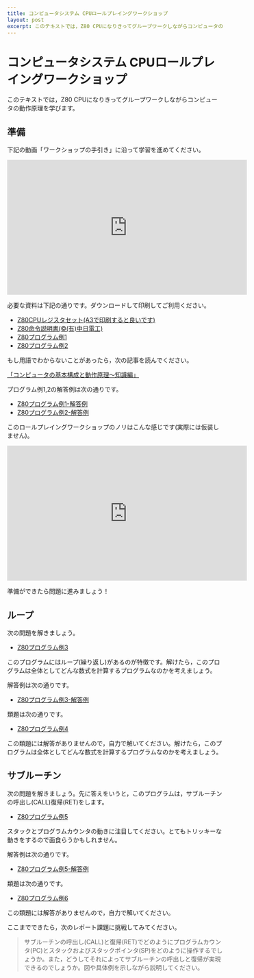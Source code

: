 ```yaml
---
title: コンピュータシステム CPUロールプレイングワークショップ
layout: post
excerpt: このテキストでは，Z80 CPUになりきってグループワークしながらコンピュータの動作原理を学びます。
---
```

# コンピュータシステム CPUロールプレイングワークショップ

このテキストでは，Z80 CPUになりきってグループワークしながらコンピュータの動作原理を学びます。

## 準備

下記の動画「ワークショップの手引き」に沿って学習を進めてください。

<iframe width="560" height="315" src="https://www.youtube.com/embed/MiEb4pwBfLk" frameborder="0" allow="autoplay; encrypted-media" allowfullscreen></iframe>

必要な資料は下記の通りです。ダウンロードして印刷してご利用ください。

* [Z80CPUレジスタセット(A3で印刷すると良いです)](./pdfs/Z80-registerset.pdf)
* [Z80命令説明書(©︎(有)中日電工)](./pdfs/nd3_z80meirei.pdf)
* [Z80プログラム例1](./pdfs/ComputerSystem-03-CPU-IS-Z80-Q-1.pdf)
* [Z80プログラム例2](./pdfs/ComputerSystem-03-CPU-IS-Z80-Q-2.pdf)

もし用語でわからないことがあったら，次の記事を読んでください。

[「コンピュータの基本構成と動作原理〜知識編」](https://qiita.com/zacky1972/items/ef4486e8a6d95edb68fd)

プログラム例1,2の解答例は次の通りです。

* [Z80プログラム例1-解答例](ComputerSystem-03-CPU-IS-Z80-Q-1-a.pdf)
* [Z80プログラム例2-解答例](ComputerSystem-03-CPU-IS-Z80-Q-2-a.pdf)

このロールプレイングワークショップのノリはこんな感じです(実際には仮装しません)。

<iframe width="560" height="315" src="https://www.youtube.com/embed/KaIxBIclGUQ" frameborder="0" allow="autoplay; encrypted-media" allowfullscreen></iframe>

準備ができたら問題に進みましょう！	

## ループ

次の問題を解きましょう。

* [Z80プログラム例3](./pdfs/ComputerSystem-04-CPU-IS-Z80-Q-3-Loop.pdf)

このプログラムにはループ(繰り返し)があるのが特徴です。解けたら，このプログラムは全体としてどんな数式を計算するプログラムなのかを考えましょう。

解答例は次の通りです。

* [Z80プログラム例3-解答例](./pdfs/ComputerSystem-04-CPU-IS-Z80-Q-3-Loop-a.pdf)

類題は次の通りです。

* [Z80プログラム例4](./pdfs/ComputerSystem-04-CPU-IS-Z80-Q-4-Loop.pdf)

この類題には解答がありませんので，自力で解いてください。解けたら，このプログラムは全体としてどんな数式を計算するプログラムなのかを考えましょう。

## サブルーチン

次の問題を解きましょう。先に答えをいうと，このプログラムは，サブルーチンの呼出し(CALL)復帰(RET)をします。

* [Z80プログラム例5](./pdfs/ComputerSystem-04-CPU-IS-Z80-Q-5-Subroutine.pdf)

スタックとプログラムカウンタの動きに注目してください。とてもトリッキーな動きをするので面食らうかもしれません。

解答例は次の通りです。

* [Z80プログラム例5-解答例](./pdfs/ComputerSystem-04-CPU-IS-Z80-Q-5-Subroutine-a.pdf)

類題は次の通りです。

* [Z80プログラム例6](./pdfs/ComputerSystem-04-CPU-IS-Z80-Q-6-Loop-Subroutine.pdf)

この類題には解答がありませんので，自力で解いてください。

ここまでできたら，次のレポート課題に挑戦してみてください。

> サブルーチンの呼出し(CALL)と復帰(RET)でどのようにプログラムカウンタ(PC)とスタックおよびスタックポインタ(SP)をどのように操作するでしょうか。また，どうしてそれによってサブルーチンの呼出しと復帰が実現できるのでしょうか。図や具体例を示しながら説明してください。

